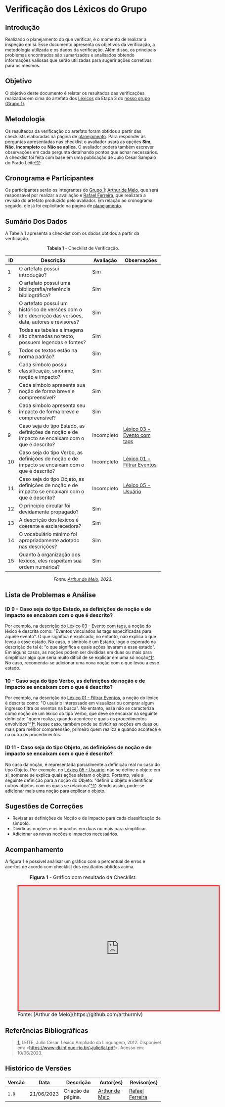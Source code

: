 # Verificação dos Léxicos do Grupo

## Introdução

Realizado o planejamento do que verificar, é o momento de realizar a inspeção em si. Esse documento apresenta os objetivos da verificação, a metodologia utilizada e os dados da verificação. Além disso, os principais problemas encontrados são sumarizados e analisados obtendo informações valiosas que serão utilizadas para sugerir ações corretivas para os mesmos.

## Objetivo

O objetivo deste documento é relatar os resultados das verificações realizadas em cima do artefato dos [Léxicos](https://requisitos-de-software.github.io/2023.1-BilheteriaDigital/modelagem/lexicos/) da Etapa 3 do [nosso grupo (Grupo 1)](https://requisitos-de-software.github.io/2023.1-BilheteriaDigital/).

## Metodologia

Os resultados da verificação do artefato foram obtidos a partir das checklists elaboradas na página de [planejamento](../planejamento-verificacao-e3-grupo). Para responder às perguntas apresentadas nas checklist o avaliador usará as opções **Sim**, **Não**, **Incompleto** ou **Não se aplica**. O avaliador poderá também escrever observações em cada pergunta detalhando pontos que achar necessários. A checklist foi feita com base em uma publicação de Julio Cesar Sampaio do Prado Leite<a id="anchor_1" href="#REF1">^1^</a>.

## Cronograma e Participantes

Os participantes serão os integrantes do [Grupo 1](https://github.com/Requisitos-de-Software/2023.1-BilheteriaDigital): [Arthur de Melo](https://github.com/arthurmlv), que será responsável por realizar a avaliação e [Rafael Ferreira](https://github.com/RafaelCLG0), que realizará a revisão do artefato produzido pelo avaliador. Em relação ao cronograma seguido, ele já foi explicitado na página de [planejamento](../planejamento-verificacao-e3-grupo).

## Sumário Dos Dados

A Tabela 1 apresenta a checklist com os dados obtidos a partir da verificação.

<center>

**Tabela 1** - Checklist de Verificação.

|  ID | Descrição                                                                                              | Avaliação     | Observações                                     |
| --- | ------------------------------------------------------------------------------------------------------ | ------------- | ----------------------------------------------- |
|  1  | O artefato possui introdução?                                                                          | Sim           |                                                 |
|  2  | O artefato possui uma bibliografia/referência bibliográfica?                                           | Sim           |                                                 |
|  3  | O artefato possui um histórico de versões com o id e descrição das versões, data, autores e revisores? | Sim           |                                                 |
|  4  | Todas as tabelas e imagens são chamadas no texto, possuem legendas e fontes?                           | Sim           |                                                 |
|  5  | Todos os textos estão na norma padrão?                                                                 | Sim           |            |
| 6   | Cada símbolo possui classificação, sinônimo, noção e impacto?                                          | Sim           |             |
| 7   | Cada símbolo apresenta sua noção de forma breve e compreensível?                                       | Sim           |             |
| 8   | Cada símbolo apresenta seu impacto de forma breve e compreensível?                                     | Sim          |             |
| 9   | Caso seja do tipo Estado, as definições de noção e de impacto se encaixam com o que é descrito?           | Incompleto          | [Léxico 03 - Evento com tags](https://requisitos-de-software.github.io/2023.1-BilheteriaDigital/modelagem/lexicos/#l03-evento-com-tags)            | 
| 10  | Caso seja do tipo Verbo, as definições de noção e de impacto se encaixam com o que é descrito?            | Incompleto          | [Léxico 01 - Filtrar Eventos](https://requisitos-de-software.github.io/2023.1-BilheteriaDigital/modelagem/lexicos/#l01-filtrar-eventos)            |
| 11  | Caso seja do tipo Objeto, as definições de noção e de impacto se encaixam com o que é descrito?           | Incompleto          | [Léxico 05 - Usuário](https://requisitos-de-software.github.io/2023.1-BilheteriaDigital/modelagem/lexicos/#l05-usuario)            |
| 12  | O princípio circular foi devidamente propagado?                                                        | Sim          |             |
| 13  | A descrição dos léxicos é coerente e esclarecedora?                                                    | Sim          |             |
| 14  | O vocabulário mínimo foi apropriadamente adotado nas descrições?                                       | Sim          |             |
| 15  | Quanto à organização dos léxicos, eles respeitam sua ordem numérica?                                   | Sim          |             |

_Fonte: [Arthur de Melo](https://github.com/arthurmlv), 2023._

</center>

## Lista de Problemas e Análise

### ID 9 - Caso seja do tipo Estado, as definições de noção e de impacto se encaixam com o que é descrito?

Por exemplo, na descrição do [Léxico 03 - Evento com tags](https://requisitos-de-software.github.io/2023.1-BilheteriaDigital/modelagem/lexicos/#l03-evento-com-tags), a noção do léxico é descrita como: "Eventos vinculados às tags especificadas para aquele evento". O que significa é explicado, no entanto, não explica o que levou a esse estado. No caso, o símbolo é um Estado, logo o esperado na descrição de tal é: "o que significa e quais ações levaram a esse estado". Em alguns casos, as noções podem ser divididas em duas ou mais para simplificar algo que seria muito difícil de se explicar em uma só noção<a id="anchor_1" href="#REF1">^1^</a>. No caso, recomenda-se adicionar uma nova noção com o que levou a esse estado.

### 10 - Caso seja do tipo Verbo, as definições de noção e de impacto se encaixam com o que é descrito?

Por exemplo, na descrição do [Léxico 01 - Filtrar Eventos](https://requisitos-de-software.github.io/2023.1-BilheteriaDigital/modelagem/lexicos/#l01-filtrar-eventos), a noção do léxico é descrita como: "O usuário interessado em visualizar ou comprar algum ingresso filtra os eventos na busca". No entanto, essa não se caracteriza como noção de um léxico do tipo Verbo, que deve se encaixar na seguinte definição: "quem realiza, quando acontece e quais os procedimentos envolvidos"<a id="anchor_1" href="#REF1">^1^</a>. Nesse caso, também pode se dividir as noções em duas ou mais para melhor compreensão, primeiro quem realiza e quando acontece e na outra os procedimentos.

### ID 11 - Caso seja do tipo Objeto, as definições de noção e de impacto se encaixam com o que é descrito?

No caso da noção, é representada parcialmente a definição real no caso do tipo Objeto. Por exemplo, no [Léxico 05 - Usuário](https://requisitos-de-software.github.io/2023.1-BilheteriaDigital/modelagem/lexicos/#l05-usuario), não se define o objeto em si, somente se explica quais ações afetam o objeto. Portanto, vale a seguinte definição para a noção do Objeto: "definir o objeto e identificar outros objetos com os quais se relaciona"<a id="anchor_1" href="#REF1">^1^</a>. Sendo assim, pode-se adicionar mais uma noção para explicar o objeto.


## Sugestões de Correções

- Revisar as definições de Noção e de Impacto para cada classificação de símbolo.
- Dividir as noções e os impactos em duas ou mais para simplificar.
- Adicionar as novas noções e impactos necessários.

## Acompanhamento

A figura 1 é possível análisar um gráfico com o percentual de erros e acertos de acordo com checklist dos resultados obtidos acima.

<figure markdown>
<font size="3"><p style="text-align: center"><b>Figura 1</b> - Gráfico com resultado da Checklist.</p></font>
<iframe style="border:3px solid red" width="648" height="401" seamless frameborder="0" scrolling="no" src="https://docs.google.com/spreadsheets/d/e/2PACX-1vQeztVMQxGP3CuVAc6b_mQkdArz7op2O0cpvjrgQR0Tj4NUqwVxnIikBQyvyYcYsd0PeK5j7ldondnP/pubchart?oid=1638958261&amp;format=interactive"></iframe><figcaption><font size="3">Fonte: [Arthur de Melo](https://github.com/arthurmlv)</font></figcaption>
</figure>

## Referências Bibliográficas

> <a id="REF1" href="#anchor_1">1.</a> LEITE, Julio Cesar. Léxico Ampliado da Linguagem, 2012. Disponível em: <<https://www-di.inf.puc-rio.br/~julio/lal.pdf>>. Acesso em: 10/06/2023.

## Histórico de Versões

| Versão | Data       | Descrição          | Autor(es)                                        | Revisor(es)                                      |
| ------ | ---------- | ------------------ | ------------------------------------------------ | ------------------------------------------------ |
| `1.0`  | 21/06/2023 | Criação da página. | [Arthur de Melo](https://github.com/arthurmlv)  | [Rafael Ferreira](https://github.com/RafaelCLG0) |
